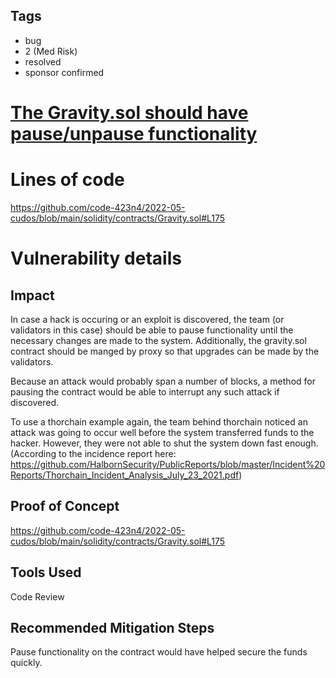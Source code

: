 ## Tags

- bug
- 2 (Med Risk)
- resolved
- sponsor confirmed

# [The Gravity.sol should have pause/unpause functionality](https://github.com/code-423n4/2022-05-cudos-findings/issues/139) 

# Lines of code

https://github.com/code-423n4/2022-05-cudos/blob/main/solidity/contracts/Gravity.sol#L175


# Vulnerability details

## Impact

In case a hack is occuring or an exploit is discovered, the team (or validators in this case) should be able to pause
functionality until the necessary changes are made to the system. Additionally, the gravity.sol contract should be manged by proxy so that upgrades can be made by the validators.

Because an attack would probably span a number of blocks, a method for pausing the contract would be able to interrupt any such attack if discovered.

To use a thorchain example again, the team behind thorchain noticed an attack was going to occur well before
the system transferred funds to the hacker. However, they were not able to shut the system down fast enough.
(According to the incidence report here: https://github.com/HalbornSecurity/PublicReports/blob/master/Incident%20Reports/Thorchain_Incident_Analysis_July_23_2021.pdf)


## Proof of Concept

https://github.com/code-423n4/2022-05-cudos/blob/main/solidity/contracts/Gravity.sol#L175

## Tools Used

Code Review

## Recommended Mitigation Steps

Pause functionality on the contract would have helped secure the funds quickly.


